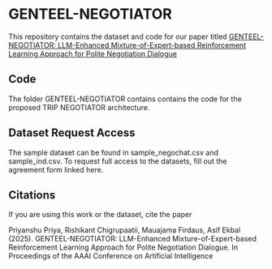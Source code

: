 # GENTEEL-NEGOTIATOR

This repository contains the dataset and code for our paper titled [GENTEEL-NEGOTIATOR: LLM-Enhanced Mixture-of-Expert-based Reinforcement Learning Approach for Polite Negotiation Dialogue]()

## Code
The folder GENTEEL-NEGOTIATOR contains contains the code for the proposed TRIP NEGOTIATOR architecture.

## Dataset Request Access

The sample dataset can be found in sample_negochat.csv and sample_ind.csv. 
To request full access to the datasets, fill out the agreement form linked here.

## Citations

If you are using this work or the dataset, cite the paper

Priyanshu Priya, Rishikant Chigrupaatii, Mauajama Firdaus, Asif Ekbal (2025). GENTEEL-NEGOTIATOR: LLM-Enhanced Mixture-of-Expert-based Reinforcement Learning Approach for Polite Negotiation Dialogue. In Proceedings of the AAAI Conference on Artificial Intelligence

